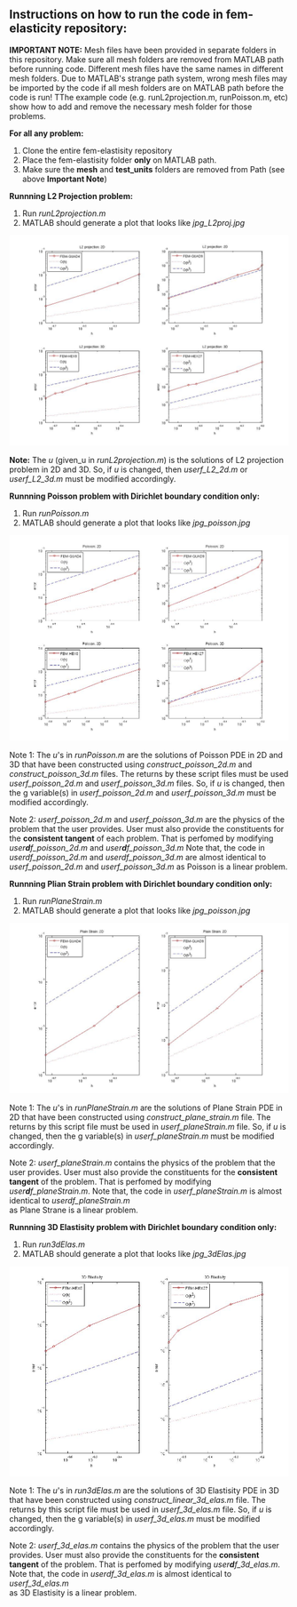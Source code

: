 ## Instructions on how to run the code in fem-elasticity repository:

**IMPORTANT NOTE:** 
Mesh files have been provided in separate folders in this repository. Make sure
all mesh folders are removed from MATLAB path before running code. Different mesh
files have the same names in different mesh folders. Due to MATLAB's strange path system, 
wrong mesh files may be imported by the code if all mesh folders are on MATLAB path 
before the code is run! TThe example code (e.g. runL2projection.m, runPoisson.m, etc) 
show how to add and remove the necessary mesh folder for those problems.

**For all any problem:**
1. Clone the entire fem-elastisity repository
2. Place the fem-elastisity folder **only** on MATLAB path. 
3. Make sure the **mesh** and **test_units** folders are removed from Path (see above 
   **Important Note**)

**Runnning L2 Projection problem:**

  1. Run _runL2projection.m_  
  2. MATLAB should generate a plot that looks like _jpg_L2proj.jpg_

  ![alt text][L2]

   [L2]: https://github.com/ArashMehraban/fem-elasticity/blob/master/jpg_L2proj.jpg "L2 projection"

 **Note:** The _u_ (given_u in _runL2projection.m_) is the solutions of L2 projection problem in 2D
       and 3D. So, if _u_ is changed, then _userf_L2_2d.m_ or _userf_L2_3d.m_ must be modified accordingly.


**Runnning Poisson problem with Dirichlet boundary condition only:**

   1. Run _runPoisson.m_  
   2. MATLAB should generate a plot that looks like _jpg_poisson.jpg_
  
  ![alt text][Poisson]

   [Poisson]: https://github.com/ArashMehraban/fem-elasticity/blob/master/jpg_poisson.jpg "Poisson with Dirichlet Boundary conditions only"

 Note 1: The _u_'s in _runPoisson.m_ are the solutions of Poisson PDE in 2D and 3D that 
         have been constructed using _construct_poisson_2d.m_ and 
         _construct_poisson_3d.m_ files. The returns by these script files
         must be used _userf_poisson_2d.m_ and _userf_poisson_3d.m_ files. So, if _u_ 
         is changed, then the g variable(s) in  _userf_poisson_2d.m_ and 
         _userf_poisson_3d.m_ must be modified accordingly.

Note 2:  _userf_poisson_2d.m_ and _userf_poisson_3d.m_ are the physics of the problem 
         that the user provides. User must also provide the constituents for the
         **consistent tangent** of each problem. That is perfomed by modifying 
         _user**d**f_poisson_2d.m_ and _user**d**f_poisson_3d.m_
         Note that, the code in _userdf_poisson_2d.m_ and _userdf_poisson_3d.m_ are 
         almost identical to _userf_poisson_2d.m_ and _userf_poisson_3d.m_ as Poisson 
         is a linear problem.


**Runnning Plian Strain problem with Dirichlet boundary condition only:**

   1. Run _runPlaneStrain.m_  
   2. MATLAB should generate a plot that looks like _jpg_poisson.jpg_
  
  ![alt text][Plane Strain]

   [Plane Strain]: https://github.com/ArashMehraban/fem-elasticity/blob/master/jpg_planeStrain.jpg "Plane Straine with Dirichlet Boundary conditions only"

 Note 1: The _u_'s in _runPlaneStrain.m_ are the solutions of Plane Strain PDE in 2D that 
         have been constructed using _construct_plane_strain.m_ file. The returns by this 
         script file must be used in _userf_planeStrain.m_ file. So, if _u_ is changed, 
         then the g variable(s) in  _userf_planeStrain.m_ must be modified accordingly.

 Note 2: _userf_planeStrain.m_  contains the physics of the problem that the user provides. 
         User must also provide the constituents for the **consistent tangent** of the
         problem. That is perfomed by modifying _user**d**f_planeStrain.m_. 
         Note that, the code in _userf_planeStrain.m_ is almost identical to _userdf_planeStrain.m_  
         as Plane Strane is a linear problem.

**Runnning 3D Elastisity problem with Dirichlet boundary condition only:**

   1. Run _run3dElas.m_  
   2. MATLAB should generate a plot that looks like _jpg_3dElas.jpg_
  
  ![alt text][3D Elastisity]

   [3D Elastisity]: https://github.com/ArashMehraban/fem-elasticity/blob/master/jpg_3dElas.jpg "3D Elastisity with Dirichlet Boundary conditions only"

 Note 1: The _u_'s in _run3dElas.m_ are the solutions of 3D Elastisity PDE in 3D that 
         have been constructed using _construct_linear_3d_elas.m_ file. The returns by this 
         script file must be used in _userf_3d_elas.m_ file. So, if _u_ is changed, 
         then the g variable(s) in  _userf_3d_elas.m_ must be modified accordingly.

 Note 2: _userf_3d_elas.m_  contains the physics of the problem that the user provides. 
         User must also provide the constituents for the **consistent tangent** of the
         problem. That is perfomed by modifying _user**d**f_3d_elas.m_. 
         Note that, the code in _userdf_3d_elas.m_ is almost identical to _userf_3d_elas.m_  
         as 3D Elastisity is a linear problem.


